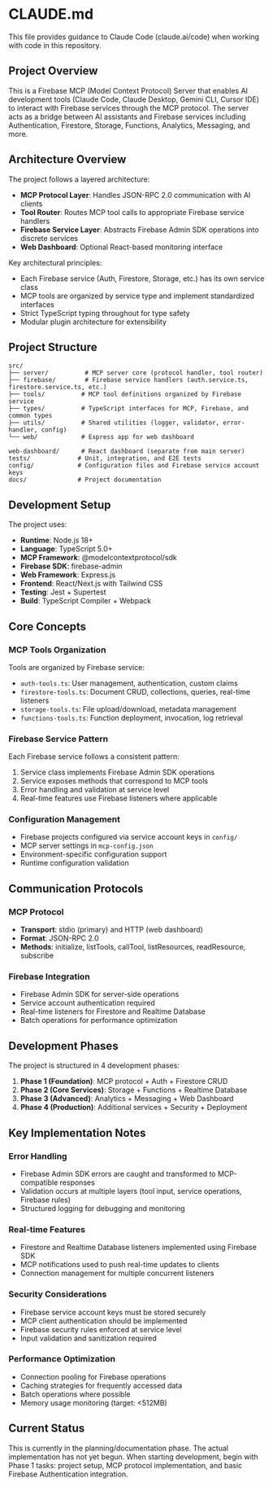 # CLAUDE.md

This file provides guidance to Claude Code (claude.ai/code) when working with code in this repository.

## Project Overview

This is a Firebase MCP (Model Context Protocol) Server that enables AI development tools (Claude Code, Claude Desktop, Gemini CLI, Cursor IDE) to interact with Firebase services through the MCP protocol. The server acts as a bridge between AI assistants and Firebase services including Authentication, Firestore, Storage, Functions, Analytics, Messaging, and more.

## Architecture Overview

The project follows a layered architecture:

- **MCP Protocol Layer**: Handles JSON-RPC 2.0 communication with AI clients
- **Tool Router**: Routes MCP tool calls to appropriate Firebase service handlers  
- **Firebase Service Layer**: Abstracts Firebase Admin SDK operations into discrete services
- **Web Dashboard**: Optional React-based monitoring interface

Key architectural principles:
- Each Firebase service (Auth, Firestore, Storage, etc.) has its own service class
- MCP tools are organized by service type and implement standardized interfaces
- Strict TypeScript typing throughout for type safety
- Modular plugin architecture for extensibility

## Project Structure

```
src/
├── server/          # MCP server core (protocol handler, tool router)
├── firebase/        # Firebase service handlers (auth.service.ts, firestore.service.ts, etc.)
├── tools/          # MCP tool definitions organized by Firebase service
├── types/          # TypeScript interfaces for MCP, Firebase, and common types
├── utils/          # Shared utilities (logger, validator, error-handler, config)
└── web/            # Express app for web dashboard

web-dashboard/      # React dashboard (separate from main server)
tests/             # Unit, integration, and E2E tests
config/            # Configuration files and Firebase service account keys
docs/              # Project documentation
```

## Development Setup

The project uses:
- **Runtime**: Node.js 18+
- **Language**: TypeScript 5.0+
- **MCP Framework**: @modelcontextprotocol/sdk
- **Firebase SDK**: firebase-admin
- **Web Framework**: Express.js
- **Frontend**: React/Next.js with Tailwind CSS
- **Testing**: Jest + Supertest
- **Build**: TypeScript Compiler + Webpack

## Core Concepts

### MCP Tools Organization
Tools are organized by Firebase service:
- `auth-tools.ts`: User management, authentication, custom claims
- `firestore-tools.ts`: Document CRUD, collections, queries, real-time listeners
- `storage-tools.ts`: File upload/download, metadata management
- `functions-tools.ts`: Function deployment, invocation, log retrieval

### Firebase Service Pattern
Each Firebase service follows a consistent pattern:
1. Service class implements Firebase Admin SDK operations
2. Service exposes methods that correspond to MCP tools
3. Error handling and validation at service level
4. Real-time features use Firebase listeners where applicable

### Configuration Management
- Firebase projects configured via service account keys in `config/`
- MCP server settings in `mcp-config.json`
- Environment-specific configuration support
- Runtime configuration validation

## Communication Protocols

### MCP Protocol
- **Transport**: stdio (primary) and HTTP (web dashboard)
- **Format**: JSON-RPC 2.0
- **Methods**: initialize, listTools, callTool, listResources, readResource, subscribe

### Firebase Integration
- Firebase Admin SDK for server-side operations
- Service account authentication required
- Real-time listeners for Firestore and Realtime Database
- Batch operations for performance optimization

## Development Phases

The project is structured in 4 development phases:

1. **Phase 1 (Foundation)**: MCP protocol + Auth + Firestore CRUD
2. **Phase 2 (Core Services)**: Storage + Functions + Realtime Database  
3. **Phase 3 (Advanced)**: Analytics + Messaging + Web Dashboard
4. **Phase 4 (Production)**: Additional services + Security + Deployment

## Key Implementation Notes

### Error Handling
- Firebase Admin SDK errors are caught and transformed to MCP-compatible responses
- Validation occurs at multiple layers (tool input, service operations, Firebase rules)
- Structured logging for debugging and monitoring

### Real-time Features
- Firestore and Realtime Database listeners implemented using Firebase SDK
- MCP notifications used to push real-time updates to clients
- Connection management for multiple concurrent listeners

### Security Considerations  
- Firebase service account keys must be stored securely
- MCP client authentication should be implemented
- Firebase security rules enforced at service level
- Input validation and sanitization required

### Performance Optimization
- Connection pooling for Firebase operations
- Caching strategies for frequently accessed data
- Batch operations where possible
- Memory usage monitoring (target: <512MB)

## Current Status

This is currently in the planning/documentation phase. The actual implementation has not yet begun. When starting development, begin with Phase 1 tasks: project setup, MCP protocol implementation, and basic Firebase Authentication integration.
